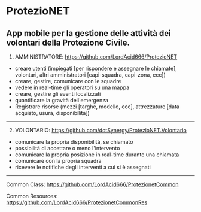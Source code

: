 # ProtezioNET

App mobile per la gestione delle attività dei volontari della Protezione Civile.
-------------------------------------
1) AMMINISTRATORE: https://github.com/LordAcid666/ProtezioNET

- creare utenti (impiegati [per rispondere e assegnare le chiamate], volontari, altri amministratori [capi-squadra, capi-zona, ecc])
- creare, gestire, comunicare con le squadre
- vedere in real-time gli operatori su una mappa
- creare, gestire gli eventi localizzati
- quantificare la gravità dell'emergenza
- Registrare risorse (mezzi [targhe, modello, ecc], attrezzature [data acquisto, usura, disponibilità])

-----

2) VOLONTARIO: https://github.com/dotSynergy/ProtezioNET.Volontario

- comunicare la propria disponibilità, se chiamato
- possibilità di accettare o meno l'intervento
- comunicare la propria posizione in real-time durante una chiamata
- comunicare con la propria squadra
- ricevere le notifiche degli interventi a cui si è assegnati

-----

Common Class: https://github.com/LordAcid666/ProtezionetCommon

Common Resources: https://github.com/LordAcid666/ProtezionetCommonRes
